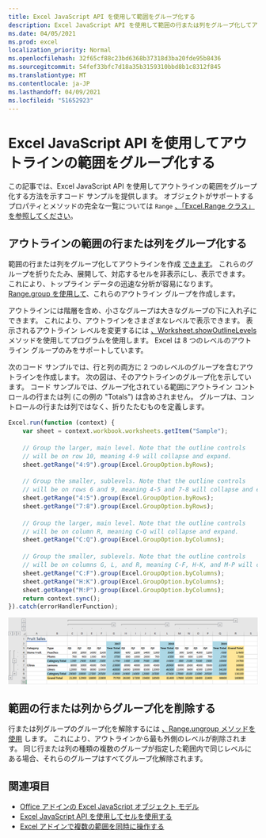 ```yaml
---
title: Excel JavaScript API を使用して範囲をグループ化する
description: Excel JavaScript API を使用して範囲の行または列をグループ化してアウトラインを作成する方法について説明します。
ms.date: 04/05/2021
ms.prod: excel
localization_priority: Normal
ms.openlocfilehash: 32f65cf88c23bd6368b37318d3ba20fde95b8436
ms.sourcegitcommit: 54fef33bfc7d18a35b3159310bbd8b1c8312f845
ms.translationtype: MT
ms.contentlocale: ja-JP
ms.lasthandoff: 04/09/2021
ms.locfileid: "51652923"
---
```

# <a name="group-ranges-for-an-outline-using-the-excel-javascript-api"></a>Excel JavaScript API を使用してアウトラインの範囲をグループ化する

この記事では、Excel JavaScript API を使用してアウトラインの範囲をグループ化する方法を示すコード サンプルを提供します。 オブジェクトがサポートするプロパティとメソッドの完全な一覧については `Range` [、「Excel.Range クラス」を参照してください](/javascript/api/excel/excel.range)。

## <a name="group-rows-or-columns-of-a-range-for-an-outline"></a>アウトラインの範囲の行または列をグループ化する

範囲の行または列をグループ化してアウトラインを作成 [できます](https://support.office.com/article/Outline-group-data-in-a-worksheet-08CE98C4-0063-4D42-8AC7-8278C49E9AFF)。 これらのグループを折りたたみ、展開して、対応するセルを非表示にし、表示できます。 これにより、トップライン データの迅速な分析が容易になります。 [Range.group を使用して](/javascript/api/excel/excel.range#group-groupoption-)、これらのアウトライン グループを作成します。

アウトラインには階層を含め、小さなグループは大きなグループの下に入れ子にできます。 これにより、アウトラインをさまざまなレベルで表示できます。 表示されるアウトライン レベルを変更するには [、Worksheet.showOutlineLevels](/javascript/api/excel/excel.worksheet#showoutlinelevels-rowlevels--columnlevels-) メソッドを使用してプログラムを使用します。 Excel は 8 つのレベルのアウトライン グループのみをサポートしています。

次のコード サンプルでは、行と列の両方に 2 つのレベルのグループを含むアウトラインを作成します。 次の図は、そのアウトラインのグループ化を示しています。 コード サンプルでは、グループ化されている範囲にアウトライン コントロールの行または列 (この例の "Totals") は含めされません。 グループは、コントロールの行または列ではなく、折りたたむものを定義します。

```js
Excel.run(function (context) {
    var sheet = context.workbook.worksheets.getItem("Sample");

    // Group the larger, main level. Note that the outline controls
    // will be on row 10, meaning 4-9 will collapse and expand.
    sheet.getRange("4:9").group(Excel.GroupOption.byRows);

    // Group the smaller, sublevels. Note that the outline controls
    // will be on rows 6 and 9, meaning 4-5 and 7-8 will collapse and expand.
    sheet.getRange("4:5").group(Excel.GroupOption.byRows);
    sheet.getRange("7:8").group(Excel.GroupOption.byRows);

    // Group the larger, main level. Note that the outline controls
    // will be on column R, meaning C-Q will collapse and expand.
    sheet.getRange("C:Q").group(Excel.GroupOption.byColumns);

    // Group the smaller, sublevels. Note that the outline controls
    // will be on columns G, L, and R, meaning C-F, H-K, and M-P will collapse and expand.
    sheet.getRange("C:F").group(Excel.GroupOption.byColumns);
    sheet.getRange("H:K").group(Excel.GroupOption.byColumns);
    sheet.getRange("M:P").group(Excel.GroupOption.byColumns);
    return context.sync();
}).catch(errorHandlerFunction);
```

![2 つのレベルの 2 次元アウトラインを持つ範囲](../images/excel-outline.png)

## <a name="remove-grouping-from-rows-or-columns-of-a-range"></a>範囲の行または列からグループ化を削除する

行または列グループのグループ化を解除するには [、Range.ungroup メソッドを使用](/javascript/api/excel/excel.range#ungroup-groupoption-) します。 これにより、アウトラインから最も外側のレベルが削除されます。 同じ行または列の種類の複数のグループが指定した範囲内で同じレベルにある場合、それらのグループはすべてグループ化解除されます。

## <a name="see-also"></a>関連項目

- [Office アドインの Excel JavaScript オブジェクト モデル](excel-add-ins-core-concepts.md)
- [Excel JavaScript API を使用してセルを使用する](excel-add-ins-cells.md)
- [Excel アドインで複数の範囲を同時に操作する](excel-add-ins-multiple-ranges.md)
